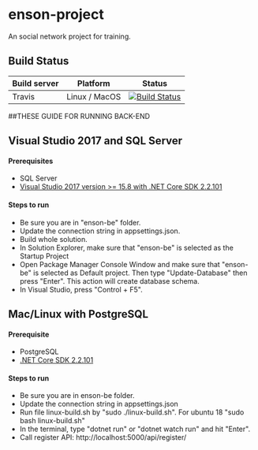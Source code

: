 # enson-project
An social network project for training.


## Build Status
| Build server    | Platform       | Status      |
|-----------------|----------------|-------------|
|Travis           | Linux / MacOS  |[![Build Status](https://travis-ci.com/DatNgoHaVan/enson-project.svg?branch=dev)](https://travis-ci.com/DatNgoHaVan/enson-project) |

##THESE GUIDE FOR RUNNING BACK-END

## Visual Studio 2017 and SQL Server

#### Prerequisites

- SQL Server
- [Visual Studio 2017 version >= 15.8 with .NET Core SDK 2.2.101](https://www.microsoft.com/net/download/all)

#### Steps to run

- Be sure you are in "enson-be" folder.
- Update the connection string in appsettings.json.
- Build whole solution.
- In Solution Explorer, make sure that "enson-be" is selected as the Startup Project
- Open Package Manager Console Window and make sure that "enson-be" is selected as Default project. Then type "Update-Database" then press "Enter". This action will create database schema.
- In Visual Studio, press "Control + F5".

## Mac/Linux with PostgreSQL

#### Prerequisite

- PostgreSQL
- [.NET Core SDK 2.2.101](https://www.microsoft.com/net/download/all)

#### Steps to run
- Be sure you are in enson-be folder.
- Update the connection string in appsettings.json
- Run file linux-build.sh by "sudo ./linux-build.sh". For ubuntu 18 "sudo bash linux-build.sh"
- In the terminal, type "dotnet run" or "dotnet watch run" and hit "Enter".
- Call register API: http://localhost:5000/api/register/